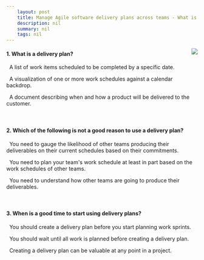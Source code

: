 ```yaml
---
    layout: post
    title: Manage Agile software delivery plans across teams - What is Delivery Plans?
    description: nil
    summary: nil
    tags: nil
---
```



 <a target="_blank" href="https://docs.microsoft.com/en-us/learn/modules/manage-delivery-plans/3-what-is-delivery-plans/"><i class="fas fa-external-link-alt"></i> </a>
 <img align="right" src="https://docs.microsoft.com/en-us/learn/achievements/azure-devops/manage-agile-software-delivery-plans-across-teams.svg">
####  1. What is a delivery plan?


<i class='far fa-square'></i> &nbsp;&nbsp;A list of work items scheduled to be completed by a specific date.

<i class='fas fa-check-square' style='color: Dodgerblue;'></i> &nbsp;&nbsp;A visualization of one or more work schedules against a calendar backdrop.

<i class='far fa-square'></i> &nbsp;&nbsp;A document describing when and how a product will be delivered to the customer.
<br />
<br />
<br />

####  2. Which of the following is not a good reason to use a delivery plan?


<i class='far fa-square'></i> &nbsp;&nbsp;You need to gauge the likelihood of other teams producing their deliverables on their current schedules based on their commitments.

<i class='far fa-square'></i> &nbsp;&nbsp;You need to plan your team's work schedule at least in part based on the work schedules of other teams.

<i class='fas fa-check-square' style='color: Dodgerblue;'></i> &nbsp;&nbsp;You need to understand how other teams are going to produce their deliverables.
<br />
<br />
<br />

####  3. When is a good time to start using delivery plans?


<i class='far fa-square'></i> &nbsp;&nbsp;You should create a delivery plan before you start planning work sprints.

<i class='far fa-square'></i> &nbsp;&nbsp;You should wait until all work is planned before creating a delivery plan.

<i class='fas fa-check-square' style='color: Dodgerblue;'></i> &nbsp;&nbsp;Creating a delivery plan can be valuable at any point in a project.
<br />
<br />
<br />
